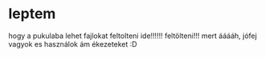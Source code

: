 # leptem

hogy a pukulaba lehet fajlokat feltolteni ide!!!!!!
feltölteni!!!
mert ááááh, jófej vagyok es használok ám ékezeteket :D
